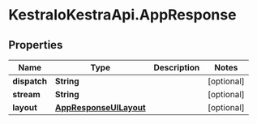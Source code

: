 # KestraIoKestraApi.AppResponse

## Properties

Name | Type | Description | Notes
------------ | ------------- | ------------- | -------------
**dispatch** | **String** |  | [optional] 
**stream** | **String** |  | [optional] 
**layout** | [**AppResponseUILayout**](AppResponseUILayout.md) |  | [optional] 



